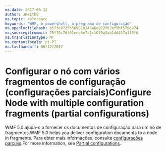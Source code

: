 ```yaml
---
ms.date: 2017-06-12
author: JKeithB
ms.topic: reference
keywords: "WMF, o powershell, o programa de configuração"
ms.openlocfilehash: b57fe0725b56981014346e872f62ef5bf578e974
ms.sourcegitcommit: 75f70c7df01eea5e7a2c16f9a3ab1dd437a1f8fd
ms.translationtype: MT
ms.contentlocale: pt-PT
ms.lasthandoff: 06/12/2017
---
```

# <a name="configure-node-with-multiple-configuration-fragments-partial-configurations"></a><span data-ttu-id="b1ec5-102">Configurar o nó com vários fragmentos de configuração (configurações parciais)</span><span class="sxs-lookup"><span data-stu-id="b1ec5-102">Configure Node with multiple configuration fragments (partial configurations)</span></span>

<span data-ttu-id="b1ec5-103">WMF 5.0 ajuda-o a fornecer os documentos de configuração para um nó de fragmentos.</span><span class="sxs-lookup"><span data-stu-id="b1ec5-103">WMF 5.0 helps you deliver configuration documents to a node in fragments.</span></span> <span data-ttu-id="b1ec5-104">Para obter mais informações, consulte [configurações parciais](https://msdn.microsoft.com/powershell/dsc/partialconfigs).</span><span class="sxs-lookup"><span data-stu-id="b1ec5-104">For more information, see [Partial configurations](https://msdn.microsoft.com/powershell/dsc/partialconfigs).</span></span>

